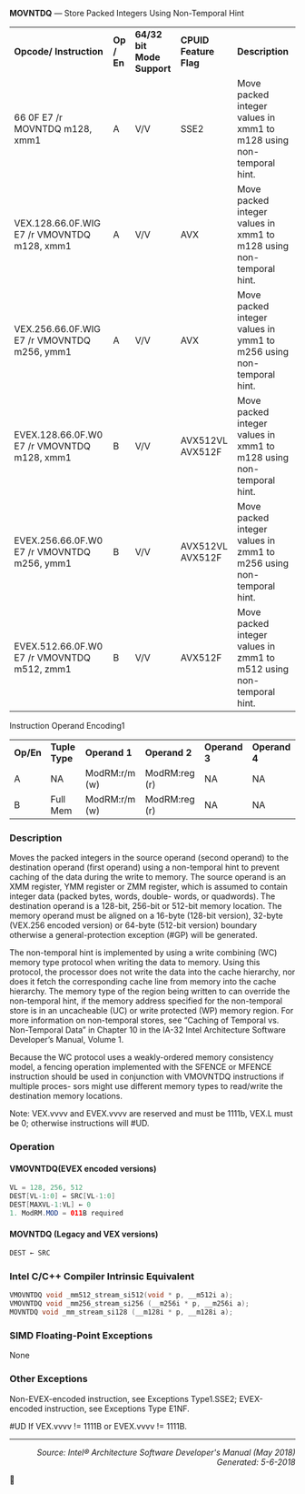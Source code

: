 <b>MOVNTDQ</b> — Store Packed Integers Using Non-Temporal Hint
<table>
	<tr>
		<td><b>Opcode/ Instruction</b></td>
		<td><b>Op / En</b></td>
		<td><b>64/32 bit Mode Support</b></td>
		<td><b>CPUID Feature Flag</b></td>
		<td><b>Description</b></td>
	</tr>
	<tr>
		<td>66 0F E7 /r MOVNTDQ m128, xmm1</td>
		<td>A</td>
		<td>V/V</td>
		<td>SSE2</td>
		<td>Move packed integer values in xmm1 to m128 using non- temporal hint.</td>
	</tr>
	<tr>
		<td>VEX.128.66.0F.WIG E7 /r VMOVNTDQ m128, xmm1</td>
		<td>A</td>
		<td>V/V</td>
		<td>AVX</td>
		<td>Move packed integer values in xmm1 to m128 using non- temporal hint.</td>
	</tr>
	<tr>
		<td>VEX.256.66.0F.WIG E7 /r VMOVNTDQ m256, ymm1</td>
		<td>A</td>
		<td>V/V</td>
		<td>AVX</td>
		<td>Move packed integer values in ymm1 to m256 using non- temporal hint.</td>
	</tr>
	<tr>
		<td>EVEX.128.66.0F.W0 E7 /r VMOVNTDQ m128, xmm1</td>
		<td>B</td>
		<td>V/V</td>
		<td>AVX512VL AVX512F</td>
		<td>Move packed integer values in xmm1 to m128 using non- temporal hint.</td>
	</tr>
	<tr>
		<td>EVEX.256.66.0F.W0 E7 /r VMOVNTDQ m256, ymm1</td>
		<td>B</td>
		<td>V/V</td>
		<td>AVX512VL AVX512F</td>
		<td>Move packed integer values in zmm1 to m256 using non- temporal hint.</td>
	</tr>
	<tr>
		<td>EVEX.512.66.0F.W0 E7 /r VMOVNTDQ m512, zmm1</td>
		<td>B</td>
		<td>V/V</td>
		<td>AVX512F</td>
		<td>Move packed integer values in zmm1 to m512 using non- temporal hint.</td>
	</tr>
</table>

Instruction Operand Encoding1
<table>
	<tr>
		<td><b>Op/En</b></td>
		<td><b>Tuple Type</b></td>
		<td><b>Operand 1</b></td>
		<td><b>Operand 2</b></td>
		<td><b>Operand 3</b></td>
		<td><b>Operand 4</b></td>
	</tr>
	<tr>
		<td>A</td>
		<td>NA</td>
		<td>ModRM:r/m (w)</td>
		<td>ModRM:reg (r)</td>
		<td>NA</td>
		<td>NA</td>
	</tr>
	<tr>
		<td>B</td>
		<td>Full Mem</td>
		<td>ModRM:r/m (w)</td>
		<td>ModRM:reg (r)</td>
		<td>NA</td>
		<td>NA</td>
	</tr>
</table>


### Description
Moves the packed integers in the source operand (second operand) to the destination operand (first operand) using
a non-temporal hint to prevent caching of the data during the write to memory. The source operand is an XMM
register, YMM register or ZMM register, which is assumed to contain integer data (packed bytes, words, double-
words, or quadwords). The destination operand is a 128-bit, 256-bit or 512-bit memory location. The memory
operand must be aligned on a 16-byte (128-bit version), 32-byte (VEX.256 encoded version) or 64-byte (512-bit
version) boundary otherwise a general-protection exception (\#GP) will be generated.

The non-temporal hint is implemented by using a write combining (WC) memory type protocol when writing the
data to memory. Using this protocol, the processor does not write the data into the cache hierarchy, nor does it
fetch the corresponding cache line from memory into the cache hierarchy. The memory type of the region being
written to can override the non-temporal hint, if the memory address specified for the non-temporal store is in an
uncacheable (UC) or write protected (WP) memory region. For more information on non-temporal stores, see
“Caching of Temporal vs. Non-Temporal Data” in Chapter 10 in the IA-32 Intel Architecture Software Developer’s
Manual, Volume 1.

Because the WC protocol uses a weakly-ordered memory consistency model, a fencing operation implemented with
the SFENCE or MFENCE instruction should be used in conjunction with VMOVNTDQ instructions if multiple proces-
sors might use different memory types to read/write the destination memory locations.

Note: VEX.vvvv and EVEX.vvvv are reserved and must be 1111b, VEX.L must be 0; otherwise instructions will
\#UD.

### Operation


#### VMOVNTDQ(EVEX encoded versions)
```java
VL = 128, 256, 512
DEST[VL-1:0] ← SRC[VL-1:0]
DEST[MAXVL-1:VL] ← 0
1. ModRM.MOD = 011B required
```
#### MOVNTDQ (Legacy and VEX versions)
```java
DEST ← SRC
```
### Intel C/C++ Compiler Intrinsic Equivalent
```c
VMOVNTDQ void _mm512_stream_si512(void * p, __m512i a);
VMOVNTDQ void _mm256_stream_si256 (__m256i * p, __m256i a);
MOVNTDQ void _mm_stream_si128 (__m128i * p, __m128i a);
```
### SIMD Floating-Point Exceptions
None

### Other Exceptions

Non-EVEX-encoded instruction, see Exceptions Type1.SSE2;
EVEX-encoded instruction, see Exceptions Type E1NF.
<p>#UD
If VEX.vvvv != 1111B or EVEX.vvvv != 1111B.

 --- 
<p align="right"><i>Source: Intel® Architecture Software Developer's Manual (May 2018)<br>Generated: 5-6-2018</i></p>
